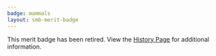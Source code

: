```yaml
---
badge: mammals
layout: smb-merit-badge
---
```


This merit badge has been retired. View the [History Page](history/) for additional information.
